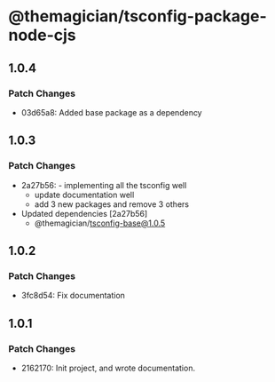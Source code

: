 # @themagician/tsconfig-package-node-cjs

## 1.0.4

### Patch Changes

- 03d65a8: Added base package as a dependency

## 1.0.3

### Patch Changes

- 2a27b56: - implementing all the tsconfig well
  - update documentation well
  - add 3 new packages and remove 3 others
- Updated dependencies [2a27b56]
  - @themagician/tsconfig-base@1.0.5

## 1.0.2

### Patch Changes

- 3fc8d54: Fix documentation

## 1.0.1

### Patch Changes

- 2162170: Init project, and wrote documentation.
